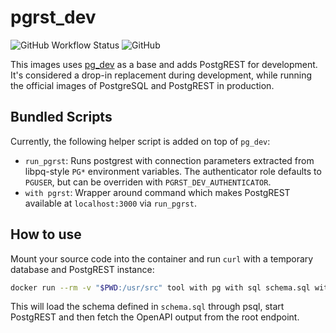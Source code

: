 # pgrst_dev

![GitHub Workflow Status](https://img.shields.io/github/workflow/status/technowledgy/pgrst_dev/Push%20to%20main)
![GitHub](https://img.shields.io/github/license/technowledgy/pgrst_dev)

This images uses [pg_dev](https://github.com/technowledgy/pg_dev) as a base and adds PostgREST for development. It's considered a drop-in replacement during development, while running the official images of PostgreSQL and PostgREST in production.

## Bundled Scripts

Currently, the following helper script is added on top of `pg_dev`:

- `run_pgrst`: Runs postgrest with connection parameters extracted from libpq-style `PG*` environment variables. The authenticator role defaults to `PGUSER`, but can be overriden with `PGRST_DEV_AUTHENTICATOR`.
- `with pgrst`: Wrapper around command which makes PostgREST available at `localhost:3000` via `run_pgrst`.

## How to use

Mount your source code into the container and run `curl` with a temporary database and PostgREST instance:

```bash
docker run --rm -v "$PWD:/usr/src" tool with pg with sql schema.sql with pgrst curl http://localhost:3000
```

This will load the schema defined in `schema.sql` through psql, start PostgREST and then fetch the OpenAPI output from the root endpoint.
